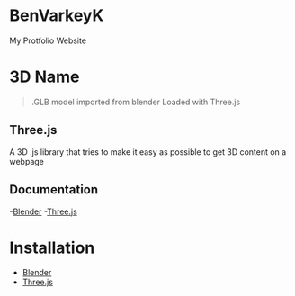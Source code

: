 # BenVarkeyK
My Protfolio Website

#   3D Name
>.GLB model imported from blender 
>Loaded with Three.js
##  Three.js
A 3D .js library that tries to make it easy as possible to get 3D content on a webpage
##  Documentation
-[Blender](https://threejs.org/manual/#en/fundamentals)
-[Three.js](https://docs.blender.org/manual/en/latest/)
#   Installation
- [Blender](https://www.blender.org/download/)
- [Three.js](https://github.com/mrdoob/three.js/archive/master.zip)